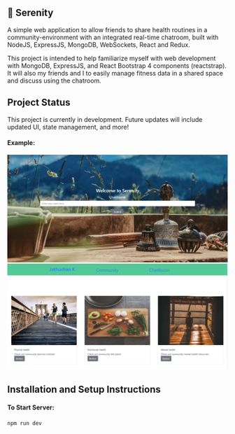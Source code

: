 ## 🌸 Serenity
A simple web application to allow friends to share health routines in a community-environment with an integrated real-time chatroom, built with NodeJS, ExpressJS, MongoDB, WebSockets, React and Redux.

This project is intended to help familiarize myself with web development with MongoDB, ExpressJS, and React Bootstrap 4 components (reactstrap). It will also my friends and I to easily manage fitness data in a shared space and discuss using the chatroom.

## Project Status
This project is currently in development. Future updates will include updated UI, state management, and more!

#### Example:   
![Image description](https://github.com/jkaethee/Serenity/blob/master/serenity%20snip%201.PNG)
![Image description](https://github.com/jkaethee/Serenity/blob/master/serenity%20snip%202.PNG)
## Installation and Setup Instructions

#### To Start Server:

`npm run dev`  
